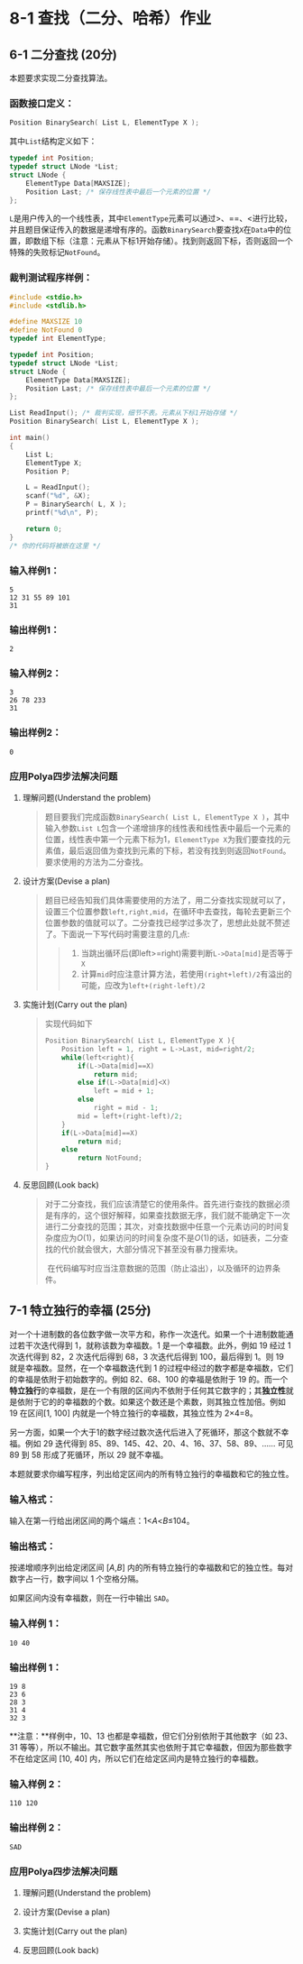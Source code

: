 # **8-1** **查找（二分、哈希）作业**

## 6-1 二分查找 (20分)

本题要求实现二分查找算法。

### 函数接口定义：

```c
Position BinarySearch( List L, ElementType X );
```

其中`List`结构定义如下：

```c
typedef int Position;
typedef struct LNode *List;
struct LNode {
    ElementType Data[MAXSIZE];
    Position Last; /* 保存线性表中最后一个元素的位置 */
}; 
```

`L`是用户传入的一个线性表，其中`ElementType`元素可以通过>、==、<进行比较，并且题目保证传入的数据是递增有序的。函数`BinarySearch`要查找`X`在`Data`中的位置，即数组下标（注意：元素从下标1开始存储）。找到则返回下标，否则返回一个特殊的失败标记`NotFound`。

### 裁判测试程序样例：

```c
#include <stdio.h>
#include <stdlib.h>

#define MAXSIZE 10
#define NotFound 0
typedef int ElementType;

typedef int Position;
typedef struct LNode *List;
struct LNode {
    ElementType Data[MAXSIZE];
    Position Last; /* 保存线性表中最后一个元素的位置 */
};

List ReadInput(); /* 裁判实现，细节不表。元素从下标1开始存储 */
Position BinarySearch( List L, ElementType X );

int main()
{
    List L;
    ElementType X;
    Position P;

    L = ReadInput();
    scanf("%d", &X);
    P = BinarySearch( L, X );
    printf("%d\n", P);

    return 0;
}
/* 你的代码将被嵌在这里 */
```

### 输入样例1：

```
5
12 31 55 89 101
31 
```

### 输出样例1：

```
2
```

### 输入样例2：

```
3
26 78 233
31
```

### 输出样例2：

```
0
```

### 应用Polya四步法解决问题

1. 理解问题(Understand the problem)

    > ​		题目要我们完成函数`BinarySearch( List L, ElementType X )`，其中输入参数`List L`包含一个递增排序的线性表和线性表中最后一个元素的位置，线性表中第一个元素下标为1，`ElementType X`为我们要查找的元素值，最后返回值为查找到元素的下标，若没有找到则返回`NotFound`。要求使用的方法为二分查找。

2. 设计方案(Devise a plan)

    > ​		题目已经告知我们具体需要使用的方法了，用二分查找实现就可以了，设置三个位置参数`left,right,mid`，在循环中去查找，每轮去更新三个位置参数的值就可以了。二分查找已经学过多次了，思想此处就不赘述了。下面说一下写代码时需要注意的几点:
    >
    > > 1. 当跳出循环后(即left>=right)需要判断`L->Data[mid]`是否等于`X`
    > > 2. 计算`mid`时应注意计算方法，若使用`(right+left)/2`有溢出的可能，应改为`left+(right-left)/2`

3. 实施计划(Carry out the plan)

    > 实现代码如下
    >
    > ```c
    > Position BinarySearch( List L, ElementType X ){
    >     Position left = 1, right = L->Last, mid=right/2;
    >     while(left<right){
    >         if(L->Data[mid]==X)
    >             return mid;
    >         else if(L->Data[mid]<X)
    >             left = mid + 1;
    >         else
    >             right = mid - 1;
    >         mid = left+(right-left)/2;
    >     }
    >     if(L->Data[mid]==X)
    >         return mid;
    >     else
    >         return NotFound;
    > }
    > ```

4. 反思回顾(Look back)

    > ​		对于二分查找，我们应该清楚它的使用条件。首先进行查找的数据必须是有序的，这个很好解释，如果查找数据无序，我们就不能确定下一次进行二分查找的范围；其次，对查找数据中任意一个元素访问的时间复杂度应为$O(1)$，如果访问的时间复杂度不是$O(1)$的话，如链表，二分查找的代价就会很大，大部分情况下甚至没有暴力搜索块。
    >
    > ​		在代码编写时应当注意数据的范围（防止溢出），以及循环的边界条件。

## 7-1 特立独行的幸福 (25分)

对一个十进制数的各位数字做一次平方和，称作一次迭代。如果一个十进制数能通过若干次迭代得到 1，就称该数为幸福数。1 是一个幸福数。此外，例如 19 经过 1 次迭代得到 82，2 次迭代后得到 68，3 次迭代后得到 100，最后得到 1。则 19 就是幸福数。显然，在一个幸福数迭代到 1 的过程中经过的数字都是幸福数，它们的幸福是依附于初始数字的。例如 82、68、100 的幸福是依附于 19 的。而一个**特立独行**的幸福数，是在一个有限的区间内不依附于任何其它数字的；其**独立性**就是依附于它的的幸福数的个数。如果这个数还是个素数，则其独立性加倍。例如 19 在区间[1, 100] 内就是一个特立独行的幸福数，其独立性为 2×4=8。

另一方面，如果一个大于1的数字经过数次迭代后进入了死循环，那这个数就不幸福。例如 29 迭代得到 85、89、145、42、20、4、16、37、58、89、…… 可见 89 到 58 形成了死循环，所以 29 就不幸福。

本题就要求你编写程序，列出给定区间内的所有特立独行的幸福数和它的独立性。

### 输入格式：

输入在第一行给出闭区间的两个端点：1<*A*<*B*≤104。

### 输出格式：

按递增顺序列出给定闭区间 [*A*,*B*] 内的所有特立独行的幸福数和它的独立性。每对数字占一行，数字间以 1 个空格分隔。

如果区间内没有幸福数，则在一行中输出 `SAD`。

### 输入样例 1：

```in
10 40
```

### 输出样例 1：

```out
19 8
23 6
28 3
31 4
32 3
```

**注意：**样例中，10、13 也都是幸福数，但它们分别依附于其他数字（如 23、31 等等），所以不输出。其它数字虽然其实也依附于其它幸福数，但因为那些数字不在给定区间 [10, 40] 内，所以它们在给定区间内是特立独行的幸福数。

### 输入样例 2：

```in
110 120
```

### 输出样例 2：

```out
SAD
```

### 应用Polya四步法解决问题

1. 理解问题(Understand the problem)

    > 

2. 设计方案(Devise a plan)

    > 

3. 实施计划(Carry out the plan)

    > 

4. 反思回顾(Look back)

    > 